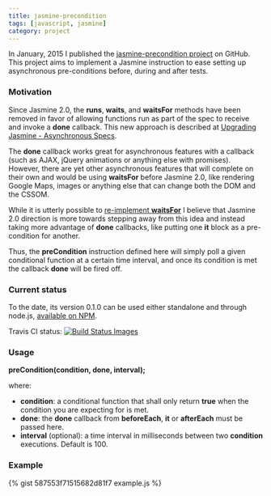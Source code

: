 ```yaml
---
title: jasmine-precondition
tags: [javascript, jasmine]
category: project
---
```


In January, 2015 I published the [jasmine-precondition project](https://github.com/tiagorg/jasmine-precondition) on GitHub. This project aims to implement a Jasmine instruction to ease setting up asynchronous pre-conditions before, during and after tests.

### Motivation

Since Jasmine 2.0, the **runs**, **waits**, and **waitsFor** methods have been removed in favor of allowing functions run as part of the spec to receive and invoke a **done** callback. This new approach is described at [Upgrading Jasmine - Asynchronous Specs](http://jasmine.github.io/2.1/upgrading.html#section-Asynchronous_Specs).

The **done** callback works great for asynchronous features with a callback (such as AJAX, jQuery animations or anything else with promises). However, there are yet other asynchronous features that will complete on their own and would be using **waitsFor** before Jasmine 2.0, like rendering Google Maps, images or anything else that can change both the DOM and the CSSOM.

While it is utterly possible to [re-implement **waitsFor**](https://gist.github.com/abreckner/110e28897d42126a3bb9) I believe that Jasmine 2.0 direction is more towards stepping away from this idea and instead taking more advantage of **done** callbacks, like putting one **it** block as a pre-condition for another.

Thus, the **preCondition** instruction defined here will simply poll a given conditional function at a certain time interval, and once its condition is met the callback **done** will be fired off.

### Current status

To the date, its version 0.1.0 can be used either standalone and through node.js, [available on NPM](https://www.npmjs.com/package/jasmine-precondition).

Travis CI status: <a href="https://travis-ci.org/tiagorg/jasmine-precondition"><img src="https://travis-ci.org/tiagorg/jasmine-precondition.svg?branch=master" title="Build Status Images"></a>

### Usage

**preCondition(condition, done, interval);**

where:
* **condition**: a conditional function that shall only return **true** when the condition you are expecting for is met.
* **done**: the **done** callback from **beforeEach**, **it** or **afterEach** must be passed here.
* **interval** (optional): a time interval in milliseconds between two **condition** executions. Default is 100.

### Example

{% gist 587553f71515682d81f7 example.js %}
